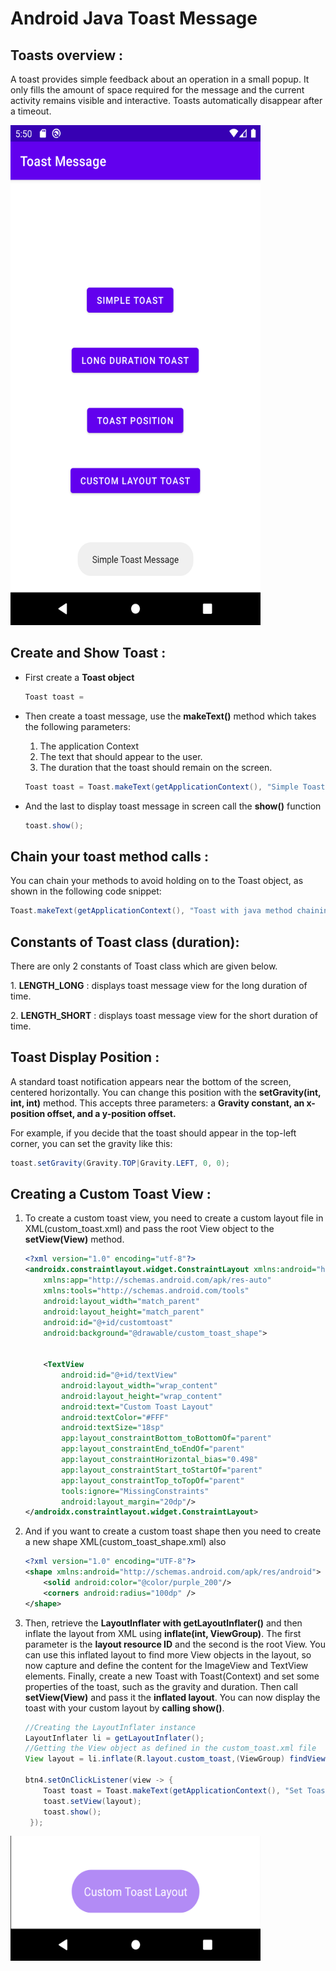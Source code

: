 # Android Java Toast Message

## Toasts overview :

<p>A toast provides simple feedback about an operation in a small popup. It only fills the amount of space required for the message and the current activity remains visible and interactive. Toasts automatically disappear after a timeout.</p>
<img src="app.png" width="400" height="800">

## Create and Show Toast :

<ul>
<li>First create a <b>Toast object</b></li>

```java
Toast toast =
```

<li> Then create a toast message, use the <b>makeText()</b> method which takes the following parameters:</li>

<ol>
<li>The application Context</l>
<li>The text that should appear to the user.</l>
<li>The duration that the toast should remain on the screen.</l>
</ol>

```java
Toast toast = Toast.makeText(getApplicationContext(), "Simple Toast Message", Toast.LENGTH_SHORT);
```

<li>And the last to display toast message in screen call the <b>show()</b> function</li>

```java
toast.show();
```
</ul>

## Chain your toast method calls :

<p>You can chain your methods to avoid holding on to the Toast object, as shown in the following code snippet:</p>

```java
Toast.makeText(getApplicationContext(), "Toast with java method chaining", Toast.LENGTH_SHORT).show();
```

## Constants of Toast class (duration):

<p>There are only 2 constants of Toast class which are given below.<p>
<p>1. <b>LENGTH_LONG</b> : displays toast message view for the long duration of time.</p>
<p>2. <b>LENGTH_SHORT</b> : displays toast message view for the short duration of time.</p>

## Toast Display Position :

<p>A standard toast notification appears near the bottom of the screen, centered horizontally. You can change this position with the
<b>setGravity(int, int, int)</b> method. This accepts three parameters: a  <b>Gravity constant, an x-position offset, and a y-position offset.</b></p>
<p>For example, if you decide that the toast should appear in the top-left corner, you can set the gravity like this:</p>

```java
toast.setGravity(Gravity.TOP|Gravity.LEFT, 0, 0);
```
## Creating a Custom Toast View :
<ol>
<li>To create a custom toast view, you need to create a custom layout file in XML(custom_toast.xml) and pass the root View object to the <b>setView(View)</b> method.</li>

```xml
<?xml version="1.0" encoding="utf-8"?>
<androidx.constraintlayout.widget.ConstraintLayout xmlns:android="http://schemas.android.com/apk/res/android"
    xmlns:app="http://schemas.android.com/apk/res-auto"
    xmlns:tools="http://schemas.android.com/tools"
    android:layout_width="match_parent"
    android:layout_height="match_parent"
    android:id="@+id/customtoast"
    android:background="@drawable/custom_toast_shape">


    <TextView
        android:id="@+id/textView"
        android:layout_width="wrap_content"
        android:layout_height="wrap_content"
        android:text="Custom Toast Layout"
        android:textColor="#FFF"
        android:textSize="18sp"
        app:layout_constraintBottom_toBottomOf="parent"
        app:layout_constraintEnd_toEndOf="parent"
        app:layout_constraintHorizontal_bias="0.498"
        app:layout_constraintStart_toStartOf="parent"
        app:layout_constraintTop_toTopOf="parent"
        tools:ignore="MissingConstraints"
        android:layout_margin="20dp"/>
</androidx.constraintlayout.widget.ConstraintLayout>
```

<li>And if you want to create a custom toast shape then you need to create a new shape XML(custom_toast_shape.xml) also</li>

```xml
<?xml version="1.0" encoding="UTF-8"?>
<shape xmlns:android="http://schemas.android.com/apk/res/android">
    <solid android:color="@color/purple_200"/>
    <corners android:radius="100dp" />
</shape>
```

<li>Then, retrieve the <b>LayoutInflater with getLayoutInflater()</b> and then inflate the layout from XML using <b>inflate(int, ViewGroup)</b>. The first parameter is the <b>layout resource ID</b> and the second is the </b>root View</b>.
You can use this inflated layout to find more View objects in the layout, so now capture and define the content for the ImageView and TextView elements. Finally, create a new Toast with Toast(Context) and set some properties of the toast,
such as the gravity and duration. Then call <b>setView(View)</b> and pass it the <b>inflated layout</b>. You can now display the toast with your custom layout by <b>calling show()</b>.</li>

```java
//Creating the LayoutInflater instance
LayoutInflater li = getLayoutInflater();
//Getting the View object as defined in the custom_toast.xml file
View layout = li.inflate(R.layout.custom_toast,(ViewGroup) findViewById(R.id.customtoast));

btn4.setOnClickListener(view -> {
    Toast toast = Toast.makeText(getApplicationContext(), "Set Toast Position", Toast.LENGTH_SHORT);
    toast.setView(layout);
    toast.show();
 });
```
</ol>

<img src="customToast.png" width="400" height="200">




